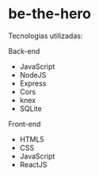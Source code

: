# be-the-hero
Tecnologias utilizadas:

Back-end
- JavaScript
- NodeJS
- Express
- Cors
- knex
- SQLite

Front-end
- HTML5
- CSS
- JavaScript
- ReactJS
